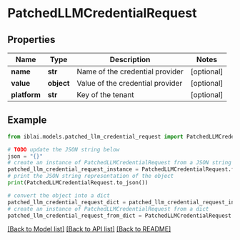 # PatchedLLMCredentialRequest


## Properties

Name | Type | Description | Notes
------------ | ------------- | ------------- | -------------
**name** | **str** | Name of the credential provider | [optional] 
**value** | **object** | Value of the credential provider | [optional] 
**platform** | **str** | Key of the tenant | [optional] 

## Example

```python
from iblai.models.patched_llm_credential_request import PatchedLLMCredentialRequest

# TODO update the JSON string below
json = "{}"
# create an instance of PatchedLLMCredentialRequest from a JSON string
patched_llm_credential_request_instance = PatchedLLMCredentialRequest.from_json(json)
# print the JSON string representation of the object
print(PatchedLLMCredentialRequest.to_json())

# convert the object into a dict
patched_llm_credential_request_dict = patched_llm_credential_request_instance.to_dict()
# create an instance of PatchedLLMCredentialRequest from a dict
patched_llm_credential_request_from_dict = PatchedLLMCredentialRequest.from_dict(patched_llm_credential_request_dict)
```
[[Back to Model list]](../README.md#documentation-for-models) [[Back to API list]](../README.md#documentation-for-api-endpoints) [[Back to README]](../README.md)


